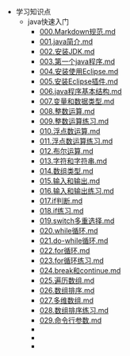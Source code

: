 - 学习知识点
  - java快速入门
    - [000.Markdown规范.md](https://github.com/oqq5518/Liao-Zhou/blob/master/000.Markdown%E8%A7%84%E8%8C%83.md)
    - [001.java简介.md](https://github.com/oqq5518/Liao-Zhou/blob/master/001.java%E7%AE%80%E4%BB%8B.md)
    - [002.安装JDK.md](https://github.com/oqq5518/Liao-Zhou/blob/master/002.%E5%AE%89%E8%A3%85JDK.md)
    - [003.第一个java程序.md](https://github.com/oqq5518/Liao-Zhou/blob/master/003.%E7%AC%AC%E4%B8%80%E4%B8%AAjava%E7%A8%8B%E5%BA%8F.md)
    - [004.安装使用Eclipse.md](https://github.com/oqq5518/Liao-Zhou/blob/master/004.%E5%AE%89%E8%A3%85%E4%BD%BF%E7%94%A8Eclipse.md)
    - [005.安装Eclipse插件.md](https://github.com/oqq5518/Liao-Zhou/blob/master/005.%E5%AE%89%E8%A3%85Eclipse%E6%8F%92%E4%BB%B6.md)
    - [006.java程序基本结构.md](https://github.com/oqq5518/Liao-Zhou/blob/master/006.java%E7%A8%8B%E5%BA%8F%E5%9F%BA%E6%9C%AC%E7%BB%93%E6%9E%84.md)
    - [007.变量和数据类型.md](https://github.com/oqq5518/Liao-Zhou/blob/master/007.%E5%8F%98%E9%87%8F%E5%92%8C%E6%95%B0%E6%8D%AE%E7%B1%BB%E5%9E%8B.md)
    - [008.整数运算.md](https://github.com/oqq5518/Liao-Zhou/blob/master/008.%E6%95%B4%E6%95%B0%E8%BF%90%E7%AE%97.md)
    - [009.整数运算练习.md](https://github.com/oqq5518/Liao-Zhou/blob/master/009.%E6%95%B4%E6%95%B0%E8%BF%90%E7%AE%97%E7%BB%83%E4%B9%A0.md)
    - [010.浮点数运算.md](https://github.com/oqq5518/Liao-Zhou/blob/master/010.%E6%B5%AE%E7%82%B9%E6%95%B0%E8%BF%90%E7%AE%97.md)
    - [011.浮点数运算练习.md](https://github.com/oqq5518/Liao-Zhou/blob/master/011.%E6%B5%AE%E7%82%B9%E6%95%B0%E8%BF%90%E7%AE%97%E7%BB%83%E4%B9%A0.md)
    - [012.布尔运算.md](https://github.com/oqq5518/Liao-Zhou/blob/master/012.%E5%B8%83%E5%B0%94%E8%BF%90%E7%AE%97.md)
    - [013.字符和字符串.md](https://github.com/oqq5518/Liao-Zhou/blob/master/013.%E5%AD%97%E7%AC%A6%E5%92%8C%E5%AD%97%E7%AC%A6%E4%B8%B2.md)
    - [014.数组类型.md](https://github.com/oqq5518/Liao-Zhou/blob/master/014.%E6%95%B0%E7%BB%84%E7%B1%BB%E5%9E%8B.md)
    - [015.输入和输出.md](https://github.com/oqq5518/Liao-Zhou/blob/master/015.%E8%BE%93%E5%85%A5%E5%92%8C%E8%BE%93%E5%87%BA.md)
    - [016.输入和输出练习.md](https://github.com/oqq5518/Liao-Zhou/blob/master/016.%E8%BE%93%E5%85%A5%E5%92%8C%E8%BE%93%E5%87%BA%E7%BB%83%E4%B9%A0.md)
    - [017.if判断.md](https://github.com/oqq5518/Liao-Zhou/blob/master/017.if%E5%88%A4%E6%96%AD.md)
    - [018.if练习.md](https://github.com/oqq5518/Liao-Zhou/blob/master/018.if%E7%BB%83%E4%B9%A0.md)
    - [019.switch多重选择.md](https://github.com/oqq5518/Liao-Zhou/blob/master/019.switch%E5%A4%9A%E9%87%8D%E9%80%89%E6%8B%A9.md)
    - [020.while循环.md](https://github.com/oqq5518/Liao-Zhou/blob/master/020.while%E5%BE%AA%E7%8E%AF.md)
    - [021.do-while循环.md](https://github.com/oqq5518/Liao-Zhou/blob/master/021.do-while%E5%BE%AA%E7%8E%AF.md)
    - [022.for循环.md](https://github.com/oqq5518/Liao-Zhou/blob/master/022.for%E5%BE%AA%E7%8E%AF.md)
    - [023.for循环练习.md](https://github.com/oqq5518/Liao-Zhou/blob/master/023.for%E5%BE%AA%E7%8E%AF%E7%BB%83%E4%B9%A0.md)
    - [024.break和continue.md](https://github.com/oqq5518/Liao-Zhou/blob/master/024.break%E5%92%8Ccontinue.md)
    - [025.遍历数组.md](https://github.com/oqq5518/Liao-Zhou/blob/master/025.%E9%81%8D%E5%8E%86%E6%95%B0%E7%BB%84.md)
    - [026.数组排序.md](https://github.com/oqq5518/Liao-Zhou/blob/master/026.%E6%95%B0%E7%BB%84%E6%8E%92%E5%BA%8F.md)
    - [027.多维数组.md](https://github.com/oqq5518/Liao-Zhou/blob/master/027.%E5%A4%9A%E7%BB%B4%E6%95%B0%E7%BB%84.md)
    - [028.数组排序练习.md](https://github.com/oqq5518/Liao-Zhou/blob/master/028.%E6%95%B0%E7%BB%84%E6%8E%92%E5%BA%8F%E7%BB%83%E4%B9%A0.md)
    - [029.命令行参数.md](https://github.com/oqq5518/Liao-Zhou/blob/master/029.%E5%91%BD%E4%BB%A4%E8%A1%8C%E5%8F%82%E6%95%B0.md)
    - []()
    - []()
    - []()

